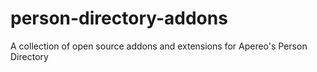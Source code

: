 person-directory-addons
=======================

A collection of open source addons and extensions for Apereo's Person Directory
